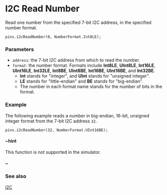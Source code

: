 # I2C Read Number

Read one number from the specified 7-bit I2C address, in the specified
number format.

```sig
pins.i2cReadNumber(0, NumberFormat.Int8LE);
```

### Parameters

* ``address``: the 7-bit I2C address from which to read the number.
* ``format``: the number format. Formats include
  **Int8LE**, **UInt8LE**, **Int16LE**, **UInt16LE**, **Int32LE**,
  **Int8BE**, **UInt8BE**, **Int16BE**, **UInt16BE**, and
  **Int32BE**.
  * **Int** stands for "integer", and **UInt** stands for "unsigned integer".
  * **LE** stands for "little-endian" and **BE** stands for "big-endian".
  * The number in each format name stands for the number of bits in the format.

### Example

The following example reads a number in big-endian, 16-bit, unsigned integer
format from the 7-bit I2C address `32`.

```blocks
pins.i2cReadNumber(32, NumberFormat.UInt16BE);
```

#### ~hint

This function is not supported in the simulator.

#### ~

### See also

[I2C](https://en.wikipedia.org/wiki/I%C2%B2C)
